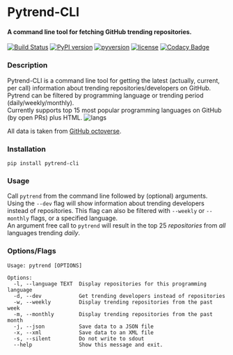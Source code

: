 # Pytrend-CLI
#### A command line tool for fetching GitHub trending repositories.

[![Build Status](https://travis-ci.org/evyatarmeged/github-trending.svg?branch=master)](https://travis-ci.org/evyatarmeged/github-trending)
[![PyPI version](https://badge.fury.io/py/pytrend-cli.svg)](https://badge.fury.io/py/pytrend-cli)
[![pyversion](https://img.shields.io/badge/python-2.7%2C%203.5-blue.svg?style=plastic)]()
[![license](https://img.shields.io/badge/license-MIT-blue.svg)]()
[![Codacy Badge](https://api.codacy.com/project/badge/Grade/8db8f9940d1d4994a2cd217e5096dce8)](https://www.codacy.com/app/evyatarmeged/github-trending?utm_source=github.com&amp;utm_medium=referral&amp;utm_content=evyatarmeged/github-trending&amp;utm_campaign=Badge_Grade)

### Description
Pytrend-CLI is a command line tool for getting the latest (actually, current, per call) information 
about trending repositories/developers on GitHub.<br>
Pytrend can be filtered by programming language or trending period (daily/weekly/monthly).<br>
Currently supports top 15 most popular programming languages on GitHub (by open PRs) plus HTML.
![langs](http://oi64.tinypic.com/v2wp.jpg)

All data is taken from <a href='https://octoverse.github.com/'>GitHub octoverse</a>.


### Installation
`pip install pytrend-cli`


### Usage
Call `pytrend` from the command line followed by (optional) arguments.<br>
Using the `--dev` flag will show information about trending developers instead of repositories. This flag can also be
filtered with `--weekly` or `--monthly` flags, or a specified language.<br>
An argument free call to `pytrend` will result in the top 25 *repositories* from *all* languages trending *daily*.<br>

### Options/Flags
```
Usage: pytrend [OPTIONS]

Options:
  -l, --language TEXT  Display repositories for this programming language
  -d, --dev            Get trending developers instead of repositories
  -w, --weekly         Display trending repositories from the past week
  -m, --monthly        Display trending repositories from the past month
  -j, --json           Save data to a JSON file
  -x, --xml            Save data to an XML file
  -s, --silent         Do not write to sdout
  --help               Show this message and exit.
```


